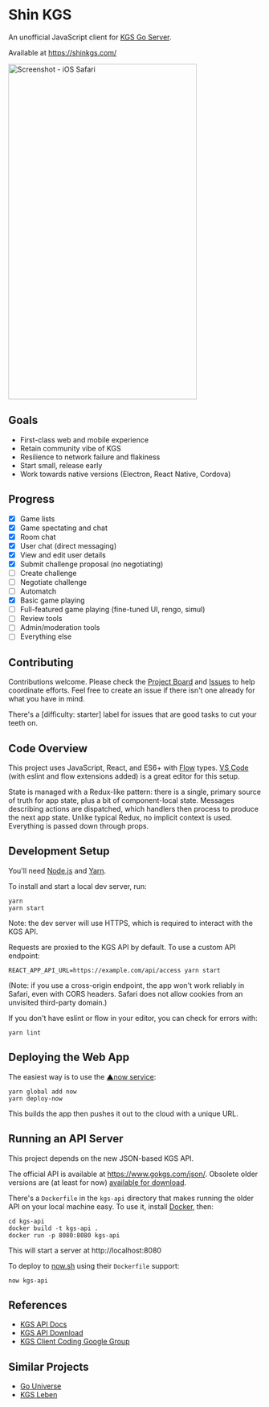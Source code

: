 # Shin KGS

An unofficial JavaScript client for [KGS Go Server](http://www.gokgs.com/).

Available at https://shinkgs.com/

<img src="https://s3.amazonaws.com/shinkgs.com/assets/screenshot-ios-safari.png" alt="Screenshot - iOS Safari" width="375" height="667">

## Goals

* First-class web and mobile experience
* Retain community vibe of KGS
* Resilience to network failure and flakiness
* Start small, release early
* Work towards native versions (Electron, React Native, Cordova)

## Progress

- [x] Game lists
- [x] Game spectating and chat
- [x] Room chat
- [x] User chat (direct messaging)
- [x] View and edit user details
- [x] Submit challenge proposal (no negotiating)
- [ ] Create challenge
- [ ] Negotiate challenge
- [ ] Automatch
- [x] Basic game playing
- [ ] Full-featured game playing (fine-tuned UI, rengo, simul)
- [ ] Review tools
- [ ] Admin/moderation tools
- [ ] Everything else

## Contributing

Contributions welcome. Please check the [Project Board](https://github.com/jkk/shinkgs/projects/1) and [Issues](https://github.com/jkk/shinkgs/issues) to help coordinate efforts. Feel free to create an issue if there isn't one already for what you have in mind.

There's a [difficulty: starter] label for issues that are good tasks to cut your teeth on.

## Code Overview

This project uses JavaScript, React, and ES6+ with [Flow](https://flow.org/) types. [VS Code](https://code.visualstudio.com/) (with eslint and flow extensions added) is a great editor for this setup.

State is managed with a Redux-like pattern: there is a single, primary source of truth for app state, plus a bit of component-local state. Messages describing actions are dispatched, which handlers then process to produce the next app state. Unlike typical Redux, no implicit context is used. Everything is passed down through props.

## Development Setup

You'll need [Node.js](https://nodejs.org/en/) and [Yarn](https://yarnpkg.com/en/).

To install and start a local dev server, run:

```
yarn
yarn start
```

Note: the dev server will use HTTPS, which is required to interact with the KGS API.

Requests are proxied to the KGS API by default. To use a custom API endpoint:

```
REACT_APP_API_URL=https://example.com/api/access yarn start
```

(Note: if you use a cross-origin endpoint, the app won't work reliably in Safari, even with CORS headers. Safari does not allow cookies from an unvisited third-party domain.)

If you don't have eslint or flow in your editor, you can check for errors with:

```
yarn lint
```

## Deploying the Web App

The easiest way is to use the [▲now service](https://zeit.co/now):

```
yarn global add now
yarn deploy-now
```

This builds the app then pushes it out to the cloud with a unique URL.

## Running an API Server

This project depends on the new JSON-based KGS API.

The official API is available at https://www.gokgs.com/json/. Obsolete older versions are (at least for now) [available for download](https://www.gokgs.com/help/protocol.html).

There's a `Dockerfile` in the `kgs-api` directory that makes running the older API on your local machine easy. To use it, install [Docker](https://www.docker.com/), then:

```
cd kgs-api
docker build -t kgs-api .
docker run -p 8080:8080 kgs-api
```

This will start a server at http://localhost:8080

To deploy to [now.sh](https://zeit.co/now) using their `Dockerfile` support:

```
now kgs-api
```

## References

* [KGS API Docs](https://www.gokgs.com/json/protocol.html)
* [KGS API Download](https://www.gokgs.com/help/protocol.html)
* [KGS Client Coding Google Group](https://groups.google.com/forum/#!forum/kgs-client-coding)

## Similar Projects

* [Go Universe](https://github.com/IlyaKirillov/GoUniverse)
* [KGS Leben](https://github.com/stephenmartindale/kgs-leben)

